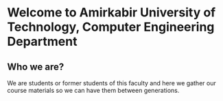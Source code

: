 # Welcome to Amirkabir University of Technology, Computer Engineering Department

## Who we are?

We are students or former students of this faculty and here we gather our course materials so we can have them between generations.
